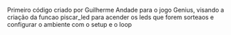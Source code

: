 Primeiro código criado por Guilherme Andade para o jogo Genius, visando a criação da funcao piscar_led para acender os leds que forem sorteaos e configurar o ambiente com o setup e o loop 

